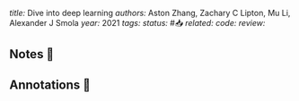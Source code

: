 *title:* Dive into deep learning
*authors:* Aston Zhang, Zachary C Lipton, Mu Li, Alexander J Smola
*year:* 2021
*tags:* 
*status:* #📥
*related:*
*code:*
*review:*

## Notes 📍

## Annotations 📖